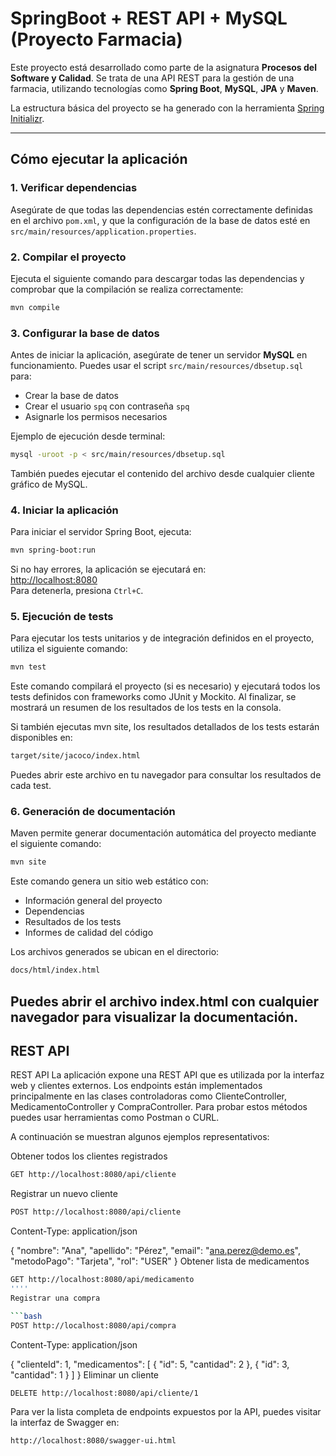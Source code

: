 # SpringBoot + REST API + MySQL (Proyecto Farmacia)

Este proyecto está desarrollado como parte de la asignatura **Procesos del Software y Calidad**. Se trata de una API REST para la gestión de una farmacia, utilizando tecnologías como **Spring Boot**, **MySQL**, **JPA** y **Maven**.

La estructura básica del proyecto se ha generado con la herramienta [Spring Initializr](https://start.spring.io/).

---

## Cómo ejecutar la aplicación

### 1. Verificar dependencias
Asegúrate de que todas las dependencias estén correctamente definidas en el archivo `pom.xml`, y que la configuración de la base de datos esté en `src/main/resources/application.properties`.

### 2. Compilar el proyecto
Ejecuta el siguiente comando para descargar todas las dependencias y comprobar que la compilación se realiza correctamente:

```bash
mvn compile
```

### 3. Configurar la base de datos
Antes de iniciar la aplicación, asegúrate de tener un servidor **MySQL** en funcionamiento. Puedes usar el script `src/main/resources/dbsetup.sql` para:
- Crear la base de datos
- Crear el usuario `spq` con contraseña `spq`
- Asignarle los permisos necesarios

Ejemplo de ejecución desde terminal:

```bash
mysql -uroot -p < src/main/resources/dbsetup.sql
```

También puedes ejecutar el contenido del archivo desde cualquier cliente gráfico de MySQL.

### 4. Iniciar la aplicación
Para iniciar el servidor Spring Boot, ejecuta:

```bash
mvn spring-boot:run
```

Si no hay errores, la aplicación se ejecutará en:  
[http://localhost:8080](http://localhost:8080)  
Para detenerla, presiona `Ctrl+C`.

### 5. Ejecución de tests
Para ejecutar los tests unitarios y de integración definidos en el proyecto, utiliza el siguiente comando:

```bash
mvn test
```

Este comando compilará el proyecto (si es necesario) y ejecutará todos los tests definidos con frameworks como JUnit y Mockito.
Al finalizar, se mostrará un resumen de los resultados de los tests en la consola.

Si también ejecutas mvn site, los resultados detallados de los tests estarán disponibles en:

```bash
target/site/jacoco/index.html
```

Puedes abrir este archivo en tu navegador para consultar los resultados de cada test.

### 6. Generación de documentación
Maven permite generar documentación automática del proyecto mediante el siguiente comando:

```bash
mvn site
```

Este comando genera un sitio web estático con:

- Información general del proyecto
- Dependencias
- Resultados de los tests
- Informes de calidad del código

Los archivos generados se ubican en el directorio:

```bash
docs/html/index.html
```

Puedes abrir el archivo index.html con cualquier navegador para visualizar la documentación.
---

REST API
--------

REST API
La aplicación expone una REST API que es utilizada por la interfaz web y clientes externos. Los endpoints están implementados principalmente en las clases controladoras como ClienteController, MedicamentoController y CompraController.
Para probar estos métodos puedes usar herramientas como Postman o CURL.

A continuación se muestran algunos ejemplos representativos:

Obtener todos los clientes registrados

```bash
GET http://localhost:8080/api/cliente
```
Registrar un nuevo cliente

```bash
POST http://localhost:8080/api/cliente
```
Content-Type: application/json

{
  "nombre": "Ana",
  "apellido": "Pérez",
  "email": "ana.perez@demo.es",
  "metodoPago": "Tarjeta",
  "rol": "USER"
}
Obtener lista de medicamentos

```bash
GET http://localhost:8080/api/medicamento
''''
Registrar una compra

```bash
POST http://localhost:8080/api/compra
```
Content-Type: application/json

{
  "clienteId": 1,
  "medicamentos": [
    { "id": 5, "cantidad": 2 },
    { "id": 3, "cantidad": 1 }
  ]
}
Eliminar un cliente

```bash
DELETE http://localhost:8080/api/cliente/1
```
Para ver la lista completa de endpoints expuestos por la API, puedes visitar la interfaz de Swagger en:

```bash
http://localhost:8080/swagger-ui.html
```



